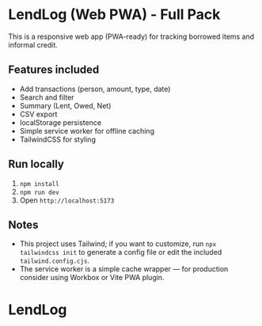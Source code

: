 # LendLog (Web PWA) - Full Pack

This is a responsive web app (PWA-ready) for tracking borrowed items and informal credit.

## Features included
- Add transactions (person, amount, type, date)
- Search and filter
- Summary (Lent, Owed, Net)
- CSV export
- localStorage persistence
- Simple service worker for offline caching
- TailwindCSS for styling

## Run locally
1. `npm install`
2. `npm run dev`
3. Open `http://localhost:5173`

## Notes
- This project uses Tailwind; if you want to customize, run `npx tailwindcss init` to generate a config file or edit the included `tailwind.config.cjs`.
- The service worker is a simple cache wrapper — for production consider using Workbox or Vite PWA plugin.
# LendLog
